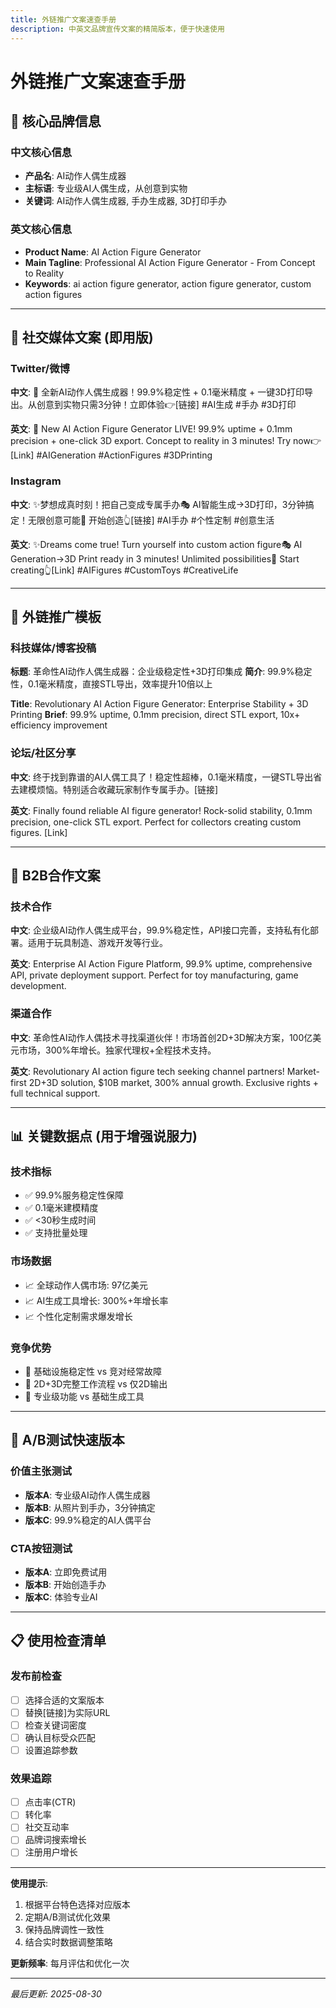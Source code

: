 ```yaml
---
title: 外链推广文案速查手册
description: 中英文品牌宣传文案的精简版本，便于快速使用
---
```


# 外链推广文案速查手册

## 🎯 核心品牌信息

### 中文核心信息
- **产品名**: AI动作人偶生成器
- **主标语**: 专业级AI人偶生成，从创意到实物
- **关键词**: AI动作人偶生成器, 手办生成器, 3D打印手办

### 英文核心信息
- **Product Name**: AI Action Figure Generator
- **Main Tagline**: Professional AI Action Figure Generator - From Concept to Reality
- **Keywords**: ai action figure generator, action figure generator, custom action figures

---

## 📱 社交媒体文案 (即用版)

### Twitter/微博
**中文**:
🚀 全新AI动作人偶生成器！99.9%稳定性 + 0.1毫米精度 + 一键3D打印导出。从创意到实物只需3分钟！立即体验👉[链接] #AI生成 #手办 #3D打印

**英文**:
🚀 New AI Action Figure Generator LIVE! 99.9% uptime + 0.1mm precision + one-click 3D export. Concept to reality in 3 minutes! Try now👉[Link] #AIGeneration #ActionFigures #3DPrinting

### Instagram
**中文**: 
✨梦想成真时刻！把自己变成专属手办🎭 AI智能生成→3D打印，3分钟搞定！无限创意可能💫 开始创造👆[链接] #AI手办 #个性定制 #创意生活

**英文**:
✨Dreams come true! Turn yourself into custom action figure🎭 AI Generation→3D Print ready in 3 minutes! Unlimited possibilities💫 Start creating👆[Link] #AIFigures #CustomToys #CreativeLife

---

## 🔗 外链推广模板

### 科技媒体/博客投稿
**标题**: 革命性AI动作人偶生成器：企业级稳定性+3D打印集成
**简介**: 99.9%稳定性，0.1毫米精度，直接STL导出，效率提升10倍以上

**Title**: Revolutionary AI Action Figure Generator: Enterprise Stability + 3D Printing
**Brief**: 99.9% uptime, 0.1mm precision, direct STL export, 10x+ efficiency improvement

### 论坛/社区分享
**中文**: 
终于找到靠谱的AI人偶工具了！稳定性超棒，0.1毫米精度，一键STL导出省去建模烦恼。特别适合收藏玩家制作专属手办。[链接]

**英文**:
Finally found reliable AI figure generator! Rock-solid stability, 0.1mm precision, one-click STL export. Perfect for collectors creating custom figures. [Link]

---

## 💼 B2B合作文案

### 技术合作 
**中文**: 企业级AI动作人偶生成平台，99.9%稳定性，API接口完善，支持私有化部署。适用于玩具制造、游戏开发等行业。

**英文**: Enterprise AI Action Figure Platform, 99.9% uptime, comprehensive API, private deployment support. Perfect for toy manufacturing, game development.

### 渠道合作
**中文**: 革命性AI动作人偶技术寻找渠道伙伴！市场首创2D+3D解决方案，100亿美元市场，300%年增长。独家代理权+全程技术支持。

**英文**: Revolutionary AI action figure tech seeking channel partners! Market-first 2D+3D solution, $10B market, 300% annual growth. Exclusive rights + full technical support.

---

## 📊 关键数据点 (用于增强说服力)

### 技术指标
- ✅ 99.9%服务稳定性保障
- ✅ 0.1毫米建模精度 
- ✅ <30秒生成时间
- ✅ 支持批量处理

### 市场数据  
- 📈 全球动作人偶市场: 97亿美元
- 📈 AI生成工具增长: 300%+年增长率
- 📈 个性化定制需求爆发增长

### 竞争优势
- 🚀 基础设施稳定性 vs 竞对经常故障
- 🚀 2D+3D完整工作流程 vs 仅2D输出
- 🚀 专业级功能 vs 基础生成工具

---

## 🎨 A/B测试快速版本

### 价值主张测试
- **版本A**: 专业级AI动作人偶生成器
- **版本B**: 从照片到手办，3分钟搞定  
- **版本C**: 99.9%稳定的AI人偶平台

### CTA按钮测试
- **版本A**: 立即免费试用
- **版本B**: 开始创造手办
- **版本C**: 体验专业AI

---

## 📋 使用检查清单

### 发布前检查
- [ ] 选择合适的文案版本
- [ ] 替换[链接]为实际URL
- [ ] 检查关键词密度
- [ ] 确认目标受众匹配
- [ ] 设置追踪参数

### 效果追踪
- [ ] 点击率(CTR)
- [ ] 转化率
- [ ] 社交互动率  
- [ ] 品牌词搜索增长
- [ ] 注册用户增长

---

**使用提示**: 
1. 根据平台特色选择对应版本
2. 定期A/B测试优化效果
3. 保持品牌调性一致性
4. 结合实时数据调整策略

**更新频率**: 每月评估和优化一次

---
*最后更新: 2025-08-30*